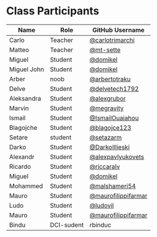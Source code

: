 # Class Participants

| Name | Role | GitHub Username |
|-----|----|--------|
| Carlo | Teacher | [@carlotrimarchi](https://github.com/carlotrimarchi)|
| Matteo | Teacher | [@mt-sette](https://github.com/mt-sette)|
| Miguel | Student | [@domikel](https://github.com/Domikel)|
| Miguel John| Student | [@domikel](https://github.com/Domikel)|
| Arber | noob | [@arbertotraku](https://github.com/ArberTotraku)|
| Delve | Student | [@delvetech1792](https://github.com/delvetech1792) |
| Aleksandra | Student | [@alexgrubor](http://github.com/alexgrubor) |
| Marvin | Student | [@megravity](https://github.com/megravity)|
| Ismail | Student | [@IsmailOuaiahou](https://github.com/IsmailOuaiahou)
| Blagojche | Student | [@blagojce123](https://github.com/blagojce123)|
| Setare | student | [@setazarm](https://github.com/setazarm)|
| Darko | Student | [@DarkoIllieski](https://github.com/DarkoIllieski)|
| Alexandr | Student | [@alexpavlyukovets](https://github.com/alexpavlyukovets) |
| Ricardo | Student | [@riccaralv](https://github.com/riccaralv)|
| Miguel | Student | [@domikel](https://github.com/domikel)|
| Mohammed| Student | [@malshameri54](https://github.com/Mohammedalshameri/)|
| Mauro | Student | [@maurofilippifarmar](https://github.com/maurofilippifarmar)|
| Ludo  | Student | [@ludovil](https://github.com/Ludovil)|
| Mauro | Student | [@maurofilippifarmar](https://github.com/maurofilippifarmar)|
| Bindu |DCI-sudent |rbinduc|
